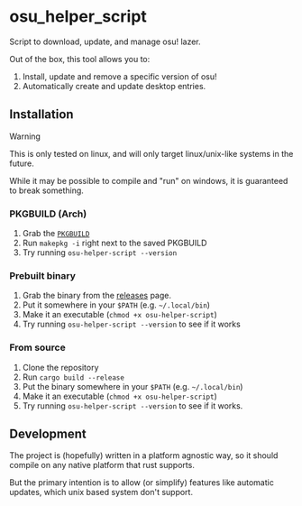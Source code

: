 # osu_helper_script

Script to download, update, and manage osu! lazer.

Out of the box, this tool allows you to:

1. Install, update and remove a specific version of osu!
2. Automatically create and update desktop entries.

## Installation

> [!WARNING]
> This is only tested on linux, and will only target linux/unix-like systems in the future.
>
> While it may be possible to compile and "run" on windows, it is guaranteed to break something.

### PKGBUILD (Arch)
  
1. Grab the [`PKGBUILD`](./packages/aur/PKGBUILD)
2. Run `makepkg -i` right next to the saved PKGBUILD
2. Try running `osu-helper-script --version`

### Prebuilt binary

1. Grab the binary from the [releases](https://github.com/Curstantine/osu_helper_script/releases/) page.
2. Put it somewhere in your `$PATH` (e.g. `~/.local/bin`)
3. Make it an executable (`chmod +x osu-helper-script`)
4. Try running `osu-helper-script --version` to see if it works

### From source

1. Clone the repository
2. Run `cargo build --release`
3. Put the binary somewhere in your `$PATH` (e.g. `~/.local/bin`)
4. Make it an executable (`chmod +x osu-helper-script`)
5. Try running `osu-helper-script --version` to see if it works.

## Development

The project is (hopefully) written in a platform agnostic way,
so it should compile on any native platform that rust supports.

But the primary intention is to allow (or simplify) features like automatic updates,
which unix based system don't support.

